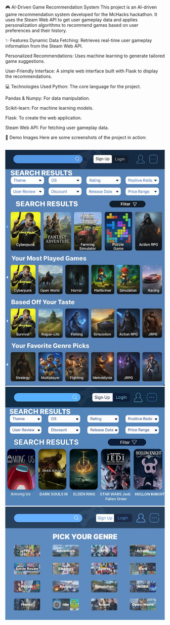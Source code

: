 🎮 AI-Driven Game Recommendation System
This project is an AI-driven game recommendation system developed for the McHacks hackathon. It uses the Steam Web API to get user gameplay data and applies personalization algorithms to recommend games based on user preferences and their history.

✨ Features
Dynamic Data Fetching: Retrieves real-time user gameplay information from the Steam Web API.

Personalized Recommendations: Uses machine learning to generate tailored game suggestions.

User-Friendly Interface: A simple web interface built with Flask to display the recommendations.

💻 Technologies Used
Python: The core language for the project.

Pandas & Numpy: For data manipulation.

Scikit-learn: For machine learning models.

Flask: To create the web application.

Steam Web API: For fetching user gameplay data.

📸 Demo Images
Here are some screenshots of the project in action:

<br>
<img src="demo_images/1749723543198.jpg" alt="Screenshot of the recommendation generation process" width="600">
<img src="demo_images/1749723366050.jpg" alt="Screenshot showing game recommendations for a user" width="600">
<img src="demo_images/1749723401289.jpg" alt="Screenshot of the game recommendation system's home page" width="600">
